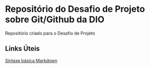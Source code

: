 # Repositório do Desafio de Projeto sobre Git/Github da DIO
Repositório criado para o Desafio de Projeto


## Links Úteis
[Sintaxe básica Markdown](https://www.markdownguide.org/basic-syntax/)

